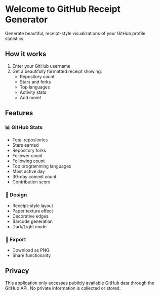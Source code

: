 # Welcome to GitHub Receipt Generator

Generate beautiful, receipt-style visualizations of your GitHub profile statistics.

## How it works

1. Enter your GitHub username
2. Get a beautifully formatted receipt showing:
   - Repository count
   - Stars and forks
   - Top languages
   - Activity stats
   - And more!

## Features

### 📊 GitHub Stats
- Total repositories
- Stars earned
- Repository forks
- Follower count
- Following count
- Top programming languages
- Most active day
- 30-day commit count
- Contribution score

### 🎨 Design
- Receipt-style layout
- Paper texture effect
- Decorative edges
- Barcode generation
- Dark/Light mode

### 💾 Export
- Download as PNG
- Share functionality

## Privacy

This application only accesses publicly available GitHub data through the GitHub API. No private information is collected or stored. 